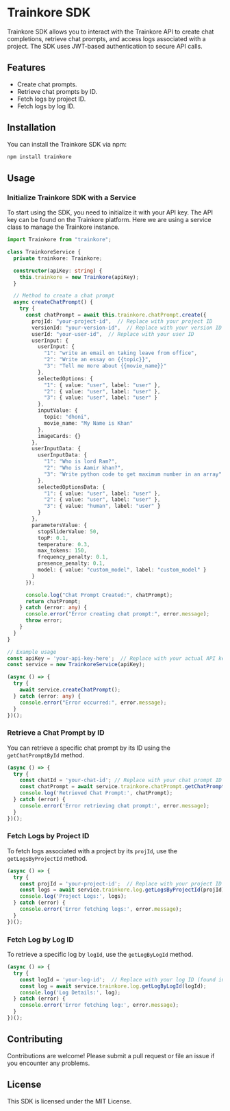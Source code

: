 
# Trainkore SDK

Trainkore SDK allows you to interact with the Trainkore API to create chat completions, retrieve chat prompts, and access logs associated with a project. The SDK uses JWT-based authentication to secure API calls.

## Features

- Create chat prompts.
- Retrieve chat prompts by ID.
- Fetch logs by project ID.
- Fetch logs by log ID.

## Installation

You can install the Trainkore SDK via npm:

```bash
npm install trainkore
```

## Usage

### Initialize Trainkore SDK with a Service

To start using the SDK, you need to initialize it with your API key. The API key can be found on the Trainkore platform. Here we are using a service class to manage the Trainkore instance.

```typescript
import Trainkore from "trainkore";

class TrainkoreService {
  private trainkore: Trainkore;

  constructor(apiKey: string) {
    this.trainkore = new Trainkore(apiKey);
  }

  // Method to create a chat prompt
  async createChatPrompt() {
    try {
      const chatPrompt = await this.trainkore.chatPrompt.create({
        projId: "your-project-id",  // Replace with your project ID
        versionId: "your-version-id",  // Replace with your version ID
        userId: "your-user-id",  // Replace with your user ID
        userInput: {
          userInput: {
            "1": "write an email on taking leave from office",
            "2": "Write an essay on {{topic}}",
            "3": "Tell me more about {{movie_name}}"
          },
          selectedOptions: {
            "1": { value: "user", label: "user" },
            "2": { value: "user", label: "user" },
            "3": { value: "user", label: "user" }
          },
          inputValue: {
            topic: "dhoni",
            movie_name: "My Name is Khan"
          },
          imageCards: {}
        },
        userInputData: {
          userInputData: {
            "1": "Who is lord Ram?",
            "2": "Who is Aamir khan?",
            "3": "Write python code to get maximum number in an array"
          },
          selectedOptionsData: {
            "1": { value: "user", label: "user" },
            "2": { value: "user", label: "user" },
            "3": { value: "human", label: "user" }
          }
        },
        parametersValue: {
          stopSliderValue: 50,
          topP: 0.1,
          temperature: 0.3,
          max_tokens: 150,
          frequency_penalty: 0.1,
          presence_penalty: 0.1,
          model: { value: "custom_model", label: "custom_model" }
        }
      });

      console.log("Chat Prompt Created:", chatPrompt);
      return chatPrompt;
    } catch (error: any) {
      console.error("Error creating chat prompt:", error.message);
      throw error;
    }
  }
}

// Example usage
const apiKey = 'your-api-key-here';  // Replace with your actual API key
const service = new TrainkoreService(apiKey);

(async () => {
  try {
    await service.createChatPrompt();
  } catch (error: any) {
    console.error("Error occurred:", error.message);
  }
})();
```

### Retrieve a Chat Prompt by ID

You can retrieve a specific chat prompt by its ID using the `getChatPromptById` method.

```typescript
(async () => {
  try {
    const chatId = 'your-chat-id'; // Replace with your chat prompt ID (found in app)
    const chatPrompt = await service.trainkore.chatPrompt.getChatPromptById(chatId);
    console.log('Retrieved Chat Prompt:', chatPrompt);
  } catch (error) {
    console.error('Error retrieving chat prompt:', error.message);
  }
})();
```

### Fetch Logs by Project ID

To fetch logs associated with a project by its `projId`, use the `getLogsByProjectId` method.

```typescript
(async () => {
  try {
    const projId = 'your-project-id';  // Replace with your project ID (found in app)
    const logs = await service.trainkore.log.getLogsByProjectId(projId);
    console.log('Project Logs:', logs);
  } catch (error) {
    console.error('Error fetching logs:', error.message);
  }
})();
```

### Fetch Log by Log ID

To retrieve a specific log by `logId`, use the `getLogByLogId` method.

```typescript
(async () => {
  try {
    const logId = 'your-log-id';  // Replace with your log ID (found in app)
    const log = await service.trainkore.log.getLogByLogId(logId);
    console.log('Log Details:', log);
  } catch (error) {
    console.error('Error fetching log:', error.message);
  }
})();
```

## Contributing

Contributions are welcome! Please submit a pull request or file an issue if you encounter any problems.

## License

This SDK is licensed under the MIT License.
